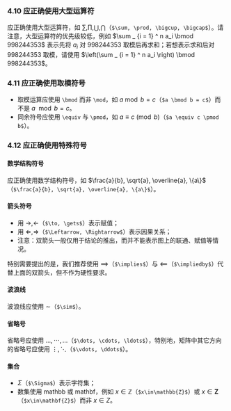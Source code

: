 ### 4.10 应正确使用大型运算符

应正确使用大型运算符，如 $\sum, \prod, \bigcup, \bigcap$（`$\sum, \prod, \bigcup, \bigcap$`）。请注意，大型运算符的优先级较低，例如 $\sum _ {i = 1} ^ n a_i \bmod 998244353$ 表示先将 $a_i$ 对 $998244353$ 取模后再求和；若想表示求和后对 $998244353$ 取模，请使用 $\left(\sum _ {i = 1} ^ n a_i \right) \bmod 998244353$。

### 4.11 应正确使用取模符号

- 取模运算应使用 `\bmod` 而非 `\mod`，如 $a \bmod b = c$（`$a \bmod b = c$`）而不是 $a\mod b=c$。
- 同余符号应使用 `\equiv` 与 `\pmod`，如 $a \equiv c \pmod b$（`$a \equiv c \pmod b$`）。

### 4.12 应正确使用特殊符号

#### 数学结构符号

应正确使用数学结构符号，如 $\frac{a}{b}, \sqrt{a}, \overline{a}, \{a\}$（`$\frac{a}{b}, \sqrt{a}, \overline{a}, \{a\}$`）。

#### 箭头符号

- 用 $\to, \gets$（`$\to, \gets$`）表示赋值；
- 用 $\Leftarrow, \Rightarrow$（`$\Leftarrow, \Rightarrow$`）表示因果关系；
- 注意：双箭头一般仅用于结论的推出，而并不能表示图上的联通、赋值等情况。

特别需要提出的是，我们推荐使用 $\implies$（`$\implies$`）与 $\impliedby$（`$\impliedby$`）代替上面的双箭头，但不作为硬性要求。

#### 波浪线

波浪线应使用 $\sim$（`$\sim$`）。

#### 省略号

省略号应使用 $\dots, \cdots, \ldots$（`$\dots, \cdots, \ldots$`），特别地，矩阵中其它方向的省略号应使用 $\vdots, \ddots$（`$\vdots, \ddots$`）。

#### 集合

- $\Sigma$（`$\Sigma$`）表示字符集；
- 数集使用 mathbb 或 mathbf，例如 $x\in\mathbb{Z}$（`$x\in\mathbb{Z}$`）或 $x\in\mathbf{Z}$（`$x\in\mathbf{Z}$`）而非 $x\in Z$。

